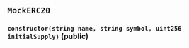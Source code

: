 ## `MockERC20`






### `constructor(string name, string symbol, uint256 initialSupply)` (public)








